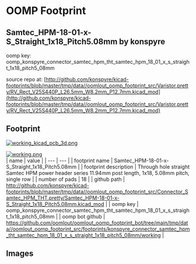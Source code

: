 # OOMP Footprint  
## Samtec_HPM-18-01-x-S_Straight_1x18_Pitch5.08mm  by konspyre  
  
oomp key: oomp_konspyre_connector_samtec_hpm_tht_samtec_hpm_18_01_x_s_straight_1x18_pitch5_08mm  
  
source repo at: [http://github.com/konspyre/kicad-footprints/blob/master/tmp/data//oomlout_oomp_footprint_src/Varistor.pretty/RV_Rect_V25S440P_L26.5mm_W8.2mm_P12.7mm.kicad_mod](http://github.com/konspyre/kicad-footprints/blob/master/tmp/data//oomlout_oomp_footprint_src/Varistor.pretty/RV_Rect_V25S440P_L26.5mm_W8.2mm_P12.7mm.kicad_mod)  
## Footprint  
  
[![working_kicad_pcb_3d.png](working_kicad_pcb_3d_600.png)](working_kicad_pcb_3d.png)  
  
[![working.png](working_600.png)](working.png)  
| name | value | 
| --- | --- | 
| footprint name | Samtec_HPM-18-01-x-S_Straight_1x18_Pitch5.08mm | 
| footprint description | Through hole straight Samtec HPM power header series 11.94mm post length, 1x18, 5.08mm pitch, single row | 
| number of pads | 18 | 
| github path | http://github.com/konspyre/kicad-footprints/blob/master/tmp/data//oomlout_oomp_footprint_src/Connector_Samtec_HPM_THT.pretty/Samtec_HPM-18-01-x-S_Straight_1x18_Pitch5.08mm.kicad_mod | 
| oomp key | oomp_konspyre_connector_samtec_hpm_tht_samtec_hpm_18_01_x_s_straight_1x18_pitch5_08mm | 
| oomp bot github | https://github.com/oomlout/oomlout_oomp_footprint_bot/tree/main/tmp/data//oomlout_oomp_footprint_src/footprints/konspyre_connector_samtec_hpm_tht_samtec_hpm_18_01_x_s_straight_1x18_pitch5_08mm/working | 
## Images  
